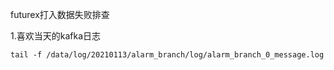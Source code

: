 futurex打入数据失败排查

1.喜欢当天的kafka日志

```
tail -f /data/log/20210113/alarm_branch/log/alarm_branch_0_message.log
```

